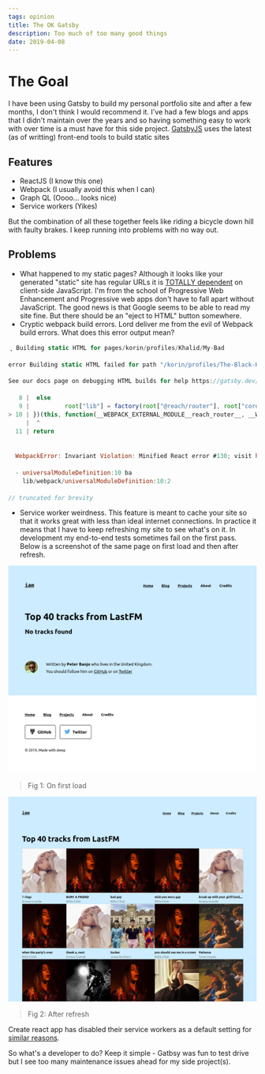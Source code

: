 ```yaml
---
tags: opinion
title: The OK Gatsby
description: Too much of too many good things
date: 2019-04-08
---
```


# The Goal

I have been using Gatsby to build my personal portfolio site and after a few months, I don't think I would recommend it. I've had a few blogs and apps that I didn't maintain over the years and so having something easy to work with over time is a must have for this side project. [GatsbyJS][1] uses the latest (as of writting) front-end tools to build static sites

## Features

- ReactJS (I know this one)
- Webpack (I usually avoid this when I can)
- Graph QL (Oooo... looks nice)
- Service workers (Yikes)

But the combination of all these together feels like riding a bicycle down hill with faulty brakes. I keep running into problems with no way out.

## Problems

- What happened to my static pages? Although it looks like your generated "static" site has regular URLs it is [TOTALLY dependent][2] on client-side JavaScript. I'm from the school of Progressive Web Enhancement and Progressive web apps don't have to fall apart without JavaScript. The good news is that Google seems to be able to read my site fine. But there should be an "eject to HTML" button somewhere.
- Cryptic webpack build errors. Lord deliver me from the evil of Webpack build errors. What does this error output mean?

```JavaScript
⢀ Building static HTML for pages/korin/profiles/Khalid/My-Bad

error Building static HTML failed for path "/korin/profiles/The-Black-Keys/LOHI"

See our docs page on debugging HTML builds for help https://gatsby.dev/debug-html

   8 |  else
   9 |          root["lib"] = factory(root["@reach/router"], root["core-js/modules/es6.array.iterator"], root["core-js/modules/es6.array.sort"], root["core-js/modules/es6.function.name"], root["core-js/modules/es6.map"], root["core-js/modules/es6.object.assign"], root["core-js/modules/es6.object.to-string"], root["core-js/modules/es6.regexp.constructor"], root["core-js/modules/es6.regexp.replace"], root["core-js/modules/es6.regexp.split"], root["core-js/modules/es6.regexp.to-string"], root["core-js/modules/es6.string.ends-with"], root["core-js/modules/es6.string.fixed"], root["core-js/modules/es6.string.iterator"], root["core-js/modules/web.dom.iterable"], root["crypto"], root["fs"], root["lodash"], root["path"], root["react"], root["react-dom/server"], root["react-helmet"]);
> 10 | })(this, function(__WEBPACK_EXTERNAL_MODULE__reach_router__, __WEBPACK_EXTERNAL_MODULE_core_js_modules_es6_array_iterator__, __WEBPACK_EXTERNAL_MODULE_core_js_modules_es6_array_sort__, __WEBPACK_EXTERNAL_MODULE_core_js_modules_es6_function_name__, __WEBPACK_EXTERNAL_MODULE_core_js_modules_es6_map__, __WEBPACK_EXTERNAL_MODULE_core_js_modules_es6_object_assign__, __WEBPACK_EXTERNAL_MODULE_core_js_modules_es6_object_to_string__, __WEBPACK_EXTERNAL_MODULE_core_js_modules_es6_regexp_constructor__, __WEBPACK_EXTERNAL_MODULE_core_js_modules_es6_regexp_replace__, __WEBPACK_EXTERNAL_MODULE_core_js_modules_es6_regexp_split__, __WEBPACK_EXTERNAL_MODULE_core_js_modules_es6_regexp_to_string__, __WEBPACK_EXTERNAL_MODULE_core_js_modules_es6_string_ends_with__, __WEBPACK_EXTERNAL_MODULE_core_js_modules_es6_string_fixed__, __WEBPACK_EXTERNAL_MODULE_core_js_modules_es6_string_iterator__, __WEBPACK_EXTERNAL_MODULE_core_js_modules_web_dom_iterable__, __WEBPACK_EXTERNAL_MODULE_crypto__, __WEBPACK_EXTERNAL_MODULE_fs__, __WEBPACK_EXTERNAL_MODULE_lodash__, __WEBPACK_EXTERNAL_MODULE_path__, __WEBPACK_EXTERNAL_MODULE_react__, __WEBPACK_EXTERNAL_MODULE_react_dom_server__, __WEBPACK_EXTERNAL_MODULE_react_helmet__) {
     |  ^
  11 | return


  WebpackError: Invariant Violation: Minified React error #130; visit https://reactjs.org/docs/error-decoder.html?invariant=130&args[]=object&args[]= for the full message or   use the non-minified dev environment for full errors and additional helpful warnings.

  - universalModuleDefinition:10 ba
    lib/webpack/universalModuleDefinition:10:2

// truncated for brevity
```

- Service worker weirdness. This feature is meant to cache your site so that it works great with less than ideal internet connections. In practice it means that I have to keep refreshing my site to see what's on it. In development my end-to-end tests sometimes fail on the first pass. Below is a screenshot of the same page on first load and then after refresh.

![on first load][3]

> Fig 1: On first load

![after refresh][4]

> Fig 2: After refresh

Create react app has disabled their service workers as a default setting for [similar reasons][5].

So what's a developer to do? Keep it simple - Gatbsy was fun to test drive but I see too many maintenance issues ahead for my side project(s).

[1]: https://gatsbyjs.org
[2]: https://github.com/gatsbyjs/gatsby/issues/962
[3]: ./Screenshot_2019-04-08-service-workers-no-tracks-found.png
[4]: ./Screenshot_2019-04-08-service-workers-top-40-tracks-found.png
[5]: https://twitter.com/dan_abramov/status/954146978564395008

